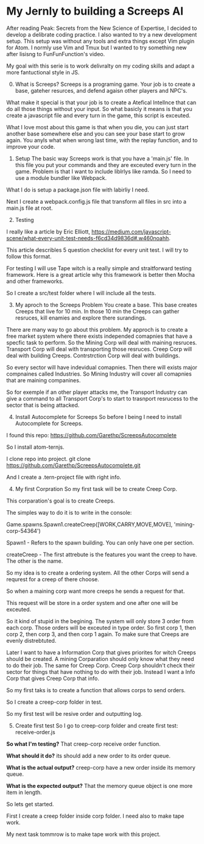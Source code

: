 # My Jernly to building a Screeps AI
After reading Peak: Secrets from the New Science of Expertise, I decided to develop a delibrate coding practice. I also wanted to try a new development setup. This setup was without any tools and extra things except Vim plugin for Atom. I normly use Vim and Tmux but I wanted to try something new after lisisng to FunFunFunction's video.

My goal with this serie is to work delivralty on my coding skills and adapt a more fantuctional style in JS.

0. What is Screeps?
Screeps is a programing game. Your job is to create a base, gateher resurces, and defend agaisn other players and NPC's.

What make it special is that your job is to create a Atefical Intellnce that can do all those things without your input. So what basicly it means is that you create a javascript file and every turn in the game, this script is exceuted.

What I love most about this game is that when you die, you can just start another base somewhere else and you can see your base start to grow again. You anyls what when wrong last time, with the replay function, and to improve your code.

1. Setup
The basic way Screeps work is that you have a 'main.js' file. In this file you put your commands and they are exceuted every turn in the game. Problem is that I want to include liblrlys like ramda. So I need to use a module bundler like Webpack.

What I do is setup a package.json file with labirliy I need.

Next I create a webpack.config.js file that transform all files in src into a main.js file at root.

2. Testing

I really like a article by Eric Elliott, https://medium.com/javascript-scene/what-every-unit-test-needs-f6cd34d9836d#.w460noahh.

This article describles 5 question checklist for every unit test. I will try to follow this format.

For testing I will use Tape witch is a really simple and straitforward testing framework. Here is a great article why this framework is better then Mocha and other frameworks.

So I create a src/test folder where I will include all the tests.

3. My aproch to the Screeps Problem
You create a base. This base creates Creeps that live for 10 min. In those 10 min the Creeps can gather resruces, kill enamies and explore there surandings.

There are many way to go about this problem. My approch is to create a free market system where there exists independed comapnies that have a specfic task to perform. So the Mining Corp will deal with maining resruces. Transport Corp will deal with transporting those resruces. Creep Corp will deal with building Creeps. Contrstrction Corp will deal with buildings.

So every sector will have indevidual comapnies. Then there will exists major compnaines called Industries. So Mining Industry will cover all comapnies that are maining companines.

So for exemple if an other player attacks me, the Transport Industry can give a command to all Transport Corp's to start to trasnport resrucess to the sector that is being attacked.

4. Install Autocomplete for Screeps
So before I being I need to install Autocomplete for Screeps.

I found this repo: https://github.com/Garethp/ScreepsAutocomplete

So I install atom-ternjs.

I clone repo into project. git clone https://github.com/Garethp/ScreepsAutocomplete.git

And I create a .tern-project file with right info.

4. My first Corpration
So my first task will be to create Creep Corp.

This corparation's goal is to create Creeps.

The simples way to do it is to write in the console:

Game.spawns.Spawn1.createCreep([WORK,CARRY,MOVE,MOVE], 'mining-corp-54364')

Spawn1 - Refers to the spawn building. You can only have one per section.

createCreep - The first attrebute is the features you want the creep to have. The other is the name.

So my idea is to create a ordering system. All the other Corps will send a requrest for a creep of there choose.

So when a maining corp want more creeps he sends a request for that.

This request will be store in a order system and one after one will be exceuted.

So it kind of stupid in the begining. The system will only store 3 order from each corp. Those orders will be
 exceuted in type order. So first corp 1, then corp 2, then corp 3, and then corp 1 again. To make sure that Creeps are evenly
 distrebtuted.

 Later I want to have a Information Corp that gives priorites for witch Creeps should be created. A mining Corparation should only know what they need to do their job. The same for Creep Corp. Creep Corp shouldn't check their sector for things that have nothing to do with their job. Instead I want a Info Corp that gives Creep Corp that info.

 So my first taks is to create a function that allows corps to send orders.

 So I create a creep-corp folder in test.

 So my first test will be resive order and outputting log.

5. Create first test
So I go to creep-corp folder and create first test: receive-order.js

**So what I'm testing?**
That creep-corp receive order function.

**What should it do?**
its should add a new order to its order queue.

**What is the actual output?**
creep-corp have a new order inside its memory queue.

**What is the expected output?**
That the memory queue object is one more item in length.

So lets get started.

First I create a creep folder inside corp folder. I need also to make tape work.

My next task tommrow is to make tape work with this project.
